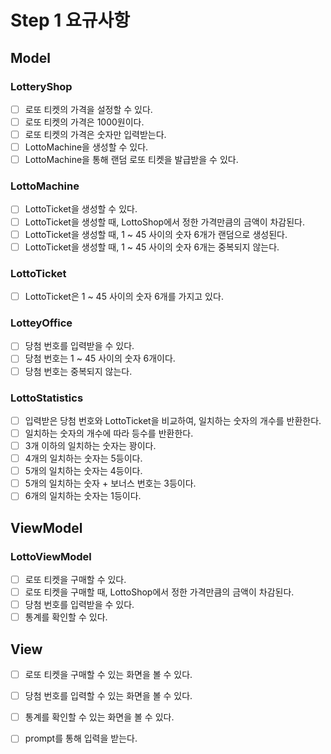 # Step 1 요규사항

## Model

### LotteryShop
- [ ] 로또 티켓의 가격을 설정할 수 있다.
- [ ] 로또 티켓의 가격은 1000원이다.
- [ ] 로또 티켓의 가격은 숫자만 입력받는다.
- [ ] LottoMachine을 생성할 수 있다.
- [ ] LottoMachine을 통해 랜덤 로또 티켓을 발급받을 수 있다.

### LottoMachine
- [ ] LottoTicket을 생성할 수 있다.
- [ ] LottoTicket을 생성할 때, LottoShop에서 정한 가격만큼의 금액이 차감된다.
- [ ] LottoTicket을 생성할 때, 1 ~ 45 사이의 숫자 6개가 랜덤으로 생성된다.
- [ ] LottoTicket을 생성할 때, 1 ~ 45 사이의 숫자 6개는 중복되지 않는다.

### LottoTicket
- [ ] LottoTicket은 1 ~ 45 사이의 숫자 6개를 가지고 있다.

### LotteyOffice
- [ ] 당첨 번호를 입력받을 수 있다.
- [ ] 당첨 번호는 1 ~ 45 사이의 숫자 6개이다.
- [ ] 당첨 번호는 중복되지 않는다.

### LottoStatistics
- [ ] 입력받은 당첨 번호와 LottoTicket을 비교하여, 일치하는 숫자의 개수를 반환한다.
- [ ] 일치하는 숫자의 개수에 따라 등수를 반환한다.
- [ ] 3개 이하의 일치하는 숫자는 꽝이다.
- [ ] 4개의 일치하는 숫자는 5등이다.
- [ ] 5개의 일치하는 숫자는 4등이다.
- [ ] 5개의 일치하는 숫자 + 보너스 번호는 3등이다.
- [ ] 6개의 일치하는 숫자는 1등이다.

## ViewModel

### LottoViewModel
- [ ] 로또 티켓을 구매할 수 있다.
- [ ] 로또 티켓을 구매할 때, LottoShop에서 정한 가격만큼의 금액이 차감된다.
- [ ] 당첨 번호를 입력받을 수 있다.
- [ ] 통계를 확인할 수 있다.

## View
- [ ] 로또 티켓을 구매할 수 있는 화면을 볼 수 있다.
- [ ] 당첨 번호를 입력할 수 있는 화면을 볼 수 있다.
- [ ] 통계를 확인할 수 있는 화면을 볼 수 있다.
- [ ] prompt를 통해 입력을 받는다.

